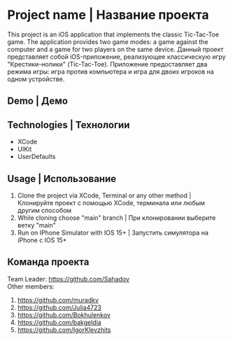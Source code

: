 # Project name | Название проекта
This project is an iOS application that implements the classic Tic-Tac-Toe game. The application provides two game modes: a game against the computer and a game for two players on the same device.
Данный проект представляет собой iOS-приложение, реализующее классическую игру "Крестики-нолики" (Tic-Tac-Toe). Приложение предоставляет два режима игры: игра против компьютера и игра для двоих игроков на одном устройстве.

## Demo | Демо


## Technologies | Технологии
- XCode
- UIKit
- UserDefaults

## Usage | Использование
1. Clone the project via XCode, Terminal or any other method | Клонируйте проект с помощью XCode, терминала или любым другим способом
2. While cloning choose "main" branch | При клонировании выберите ветку "main"
3. Run on IPhone Simulator with IOS 15+ | Запустить симулятора на iPhone с IOS 15+



## Команда проекта
Team Leader: https://github.com/Sahadov
</br>
Other members: 
1. https://github.com/muradkv
2. https://github.com/Julia4723
3. https://github.com/Bokhulenkov
4. https://github.com/bakgeldia
5. https://github.com/IgorKlevzhits
